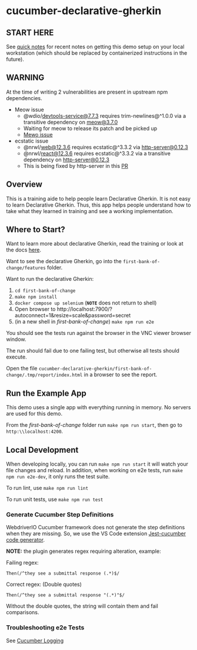 # cucumber-declarative-gherkin

## START HERE

See [quick notes](/quick-notes.md) for recent notes on getting this demo setup on your local workstation (which should be replaced by containerized instructions in the future).

## WARNING

At the time of writing 2 vulnerabilities are present in upstream
npm dependencies.  

- Meow issue
  - @wdio/devtools-service@7.7.3 requires trim-newlines@^1.0.0 via a transitive dependency on meow@3.7.0
  - Waiting for meow to release its patch and be picked up
  - [Mewo issue](https://github.com/sindresorhus/meow/issues/186)
- ecstatic issue
  - @nrwl/web@12.3.6 requires ecstatic@^3.3.2 via http-server@0.12.3
  - @nrwl/react@12.3.6 requires ecstatic@^3.3.2 via a transitive dependency on http-server@0.12.3
  - This is being fixed by http-server in this [PR](https://github.com/http-party/http-server/pull/631)

## Overview 

This is a training aide to help people learn Declarative Gherkin.  It is not
easy to learn Declarative Gherkin.  Thus, this app helps people understand how
to take what they learned in training and see a working implementation.

## Where to Start?

Want to learn more about declarative Gherkin, read the training or
look at the docs [here](./docs/declarative-gherkin.md).

Want to see the declarative Gherkin, go into the `first-bank-of-change/features`
folder.

Want to run the declarative Gherkin:

1. `cd first-bank-of-change`
2. `make npm install`
3. `docker compose up selenium` (**`NOTE`** does not return to shell)
4. Open browser to http://localhost:7900/?autoconnect=1&resize=scale&password=secret
5. (in a new shell in _first-bank-of-change_) `make npm run e2e`

You should see the tests run against the browser in the VNC viewer browser window.

The run should fail due to one failing test, but otherwise all tests should execute.

Open the file `cucumber-declarative-gherkin/first-bank-of-change/.tmp/report/index.html` in a browser to see the report.

## Run the Example App

This demo uses a single app with everything running in memory.  No servers are
used for this demo.

From the _first-bank-of-change_ folder run `make npm run start`, then go to `http:\\localhost:4200`.

## Local Development

When developing locally, you can run `make npm run start` it will watch your file
changes and reload.  In addition, when working on e2e tests, run
`make npm run e2e-dev`, it only runs the test suite.

To run lint, use `make npm run lint`

To run unit tests, use `make npm run test`

### Generate Cucumber Step Definitions

WebdriverIO Cucumber framework does not generate the step definitions when
they are missing.  So, we use the VS Code extension
[Jest-cucumber code generator](https://marketplace.visualstudio.com/items?itemName=Piotr-Porzuczek.jest-cucumber-code-generator-extension).  

**NOTE:** the plugin generates regex requiring alteration, example:

Failing regex:

```gehrkin
Then(/^they see a submittal response (.*)$/
```

Correct regex: (Double quotes)

```gehrkin
Then(/^they see a submittal response "(.*)"$/
```

Without the double quotes, the string will contain them and fail comparisons.

### Troubleshooting e2e Tests

See [Cucumber Logging](./docs/cucumber-logging.md)
